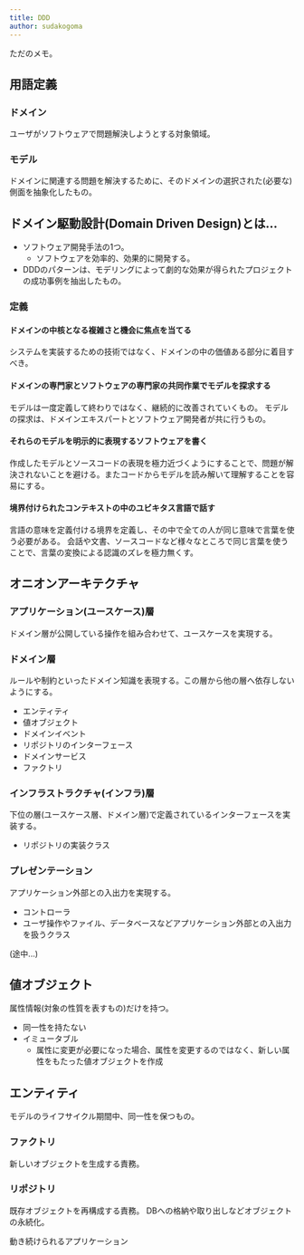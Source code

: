 ```yaml
---
title: DDD
author: sudakogoma
---
```


ただのメモ。

## 用語定義

### ドメイン

ユーザがソフトウェアで問題解決しようとする対象領域。

### モデル

ドメインに関連する問題を解決するために、そのドメインの選択された(必要な)側面を抽象化したもの。

## ドメイン駆動設計(Domain Driven Design)とは…

* ソフトウェア開発手法の1つ。
  * ソフトウェアを効率的、効果的に開発する。
* DDDのパターンは、モデリングによって劇的な効果が得られたプロジェクトの成功事例を抽出したもの。

### 定義

#### ドメインの中核となる複雑さと機会に焦点を当てる

システムを実装するための技術ではなく、ドメインの中の価値ある部分に着目すべき。

#### ドメインの専門家とソフトウェアの専門家の共同作業でモデルを探求する

モデルは一度定義して終わりではなく、継続的に改善されていくもの。
モデルの探求は、ドメインエキスパートとソフトウェア開発者が共に行うもの。

#### それらのモデルを明示的に表現するソフトウェアを書く

作成したモデルとソースコードの表現を極力近づくようにすることで、問題が解決されないことを避ける。またコードからモデルを読み解いて理解することを容易にする。

#### 境界付けられたコンテキストの中のユビキタス言語で話す

言語の意味を定義付ける境界を定義し、その中で全ての人が同じ意味で言葉を使う必要がある。
会話や文書、ソースコードなど様々なところで同じ言葉を使うことで、言葉の変換による認識のズレを極力無くす。

## オニオンアーキテクチャ

### アプリケーション(ユースケース)層

ドメイン層が公開している操作を組み合わせて、ユースケースを実現する。

### ドメイン層

ルールや制約といったドメイン知識を表現する。この層から他の層へ依存しないようにする。

* エンティティ
* 値オブジェクト
* ドメインイベント
* リポジトリのインターフェース
* ドメインサービス
* ファクトリ

### インフラストラクチャ(インフラ)層

下位の層(ユースケース層、ドメイン層)で定義されているインターフェースを実装する。

* リポジトリの実装クラス

### プレゼンテーション

アプリケーション外部との入出力を実現する。

* コントローラ
* ユーザ操作やファイル、データベースなどアプリケーション外部との入出力を扱うクラス

(途中...)

## 値オブジェクト

属性情報(対象の性質を表すもの)だけを持つ。

* 同一性を持たない
* イミュータブル
  * 属性に変更が必要になった場合、属性を変更するのではなく、新しい属性をもたった値オブジェクトを作成

## エンティティ

モデルのライフサイクル期間中、同一性を保つもの。

### ファクトリ

新しいオブジェクトを生成する責務。

### リポジトリ

既存オブジェクトを再構成する責務。
DBへの格納や取り出しなどオブジェクトの永続化。

動き続けられるアプリケーション

